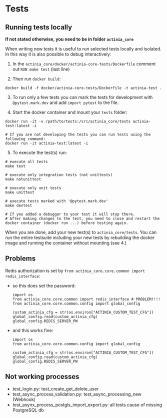 # Tests



## Running tests locally

__If not stated otherwise, you need to be in folder `actinia_core`__

When writing new tests it is useful to run selected tests locally and isolated. In this way it is also possible to debug interactively:

1. In the `actinia_core/docker/actinia-core-tests/Dockerfile` comment out `RUN make test` (last line)

2. Then run `docker build`:
```
docker build -f docker/actinia-core-tests/Dockerfile -t actinia-test .
```
3. To run only a few tests you can mark the tests for development with
`@pytest.mark.dev` and add `import pytest` to the file.

4. Start the docker container and mount your `tests` folder:

```
docker run -it -v /path/to/tests:/src/actinia_core/tests actinia-test:latest -i

# If you are not developing the tests you can run tests using the following command:
docker run -it actinia-test:latest -i

```

5. To execute the test(s) run:

```
# execute all tests
make test

# execute only integration tests (not unittests)
make notunittest

# execute only unit tests
make unittest

# execute tests marked with '@pytest.mark.dev'
make devtest

# If you added a debugger to your test it will stop there.
# After making changes to the test, you need to close and restart the docker container (docker run ...) before testing again.
```

When you are done, add your new test(s) to `actinia_core/tests`. You can run the entire testsuite including your new tests by rebuilding the docker image and running the container without mounting (see 4.)


## Problems
Redis authorization is set by `from actinia_core.core.common import redis_interface`:
  * so this does set the password:
    ```
    import os
    from actinia_core.core.common import redis_interface # PROBLEM!!!!
    from actinia_core.core.common.config import global_config

    custom_actinia_cfg = str(os.environ["ACTINIA_CUSTOM_TEST_CFG"])
    global_config.read(custom_actinia_cfg)
    global_config.REDIS_SERVER_PW
    ```
  * and this works fine:
    ```
    import os
    from actinia_core.core.common.config import global_config

    custom_actinia_cfg = str(os.environ["ACTINIA_CUSTOM_TEST_CFG"])
    global_config.read(custom_actinia_cfg)
    global_config.REDIS_SERVER_PW
    ```

## Not working processes
* test_login.py: test_create_get_delete_user
* test_async_process_validation.py: test_async_processing_new (Webhook)
* test_asynx_process_postgis_import_export.py: all tests cause of missing PostgreSQL db
